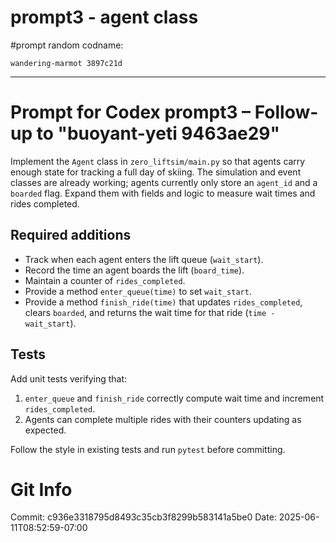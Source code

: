 # prompt3 - agent class

#prompt
random codname:

```copy
wandering-marmot 3897c21d
```

***

# Prompt for Codex prompt3 – Follow-up to "buoyant-yeti 9463ae29"

Implement the `Agent` class in `zero_liftsim/main.py` so that agents carry enough
state for tracking a full day of skiing. The simulation and event classes are
already working; agents currently only store an `agent_id` and a `boarded` flag.
Expand them with fields and logic to measure wait times and rides completed.

## Required additions

- Track when each agent enters the lift queue (`wait_start`).
- Record the time an agent boards the lift (`board_time`).
- Maintain a counter of `rides_completed`.
- Provide a method `enter_queue(time)` to set `wait_start`.
- Provide a method `finish_ride(time)` that updates `rides_completed`, clears
  `boarded`, and returns the wait time for that ride (`time - wait_start`).

## Tests

Add unit tests verifying that:

1. `enter_queue` and `finish_ride` correctly compute wait time and increment
   `rides_completed`.
2. Agents can complete multiple rides with their counters updating as expected.

Follow the style in existing tests and run `pytest` before committing.
# Git Info
Commit: c936e3318795d8493c35cb3f8299b583141a5be0
Date: 2025-06-11T08:52:59-07:00
